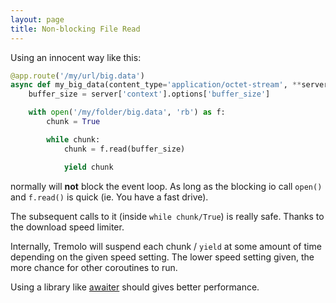 ```yaml
---
layout: page
title: Non-blocking File Read
---
```


Using an innocent way like this:

```python
@app.route('/my/url/big.data')
async def my_big_data(content_type='application/octet-stream', **server):
    buffer_size = server['context'].options['buffer_size']

    with open('/my/folder/big.data', 'rb') as f:
        chunk = True

        while chunk:
            chunk = f.read(buffer_size)

            yield chunk
```
normally will **not** block the event loop. As long as the blocking io call `open()` and `f.read()` is quick (ie. You have a fast drive).

The subsequent calls to it (inside `while chunk/True`) is really safe. Thanks to the download speed limiter.

Internally, Tremolo will suspend each chunk / `yield` at some amount of time depending on the given speed setting.
The lower speed setting given, the more chance for other coroutines to run.

Using a library like [awaiter](https://github.com/nggit/awaiter) should gives better performance.
